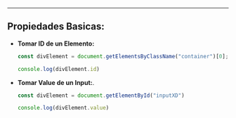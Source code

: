 
---
## Propiedades Basicas:
- **Tomar ID de un Elemento:**
	```js
	const divElement = document.getElementsByClassName("container")[0];
	
	console.log(divElement.id)
	```

- **Tomar Value de un Input:**.
	```js
	const divElement = document.getElementById("inputXD")
	
	console.log(divElement.value)
	```
